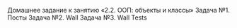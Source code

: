 Домашнее задание к занятию «2.2. ООП: объекты и классы»
Задача №1. Посты
Задача №2. Wall
Задача №3. Wall Tests



